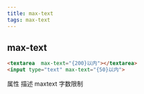 ```yaml
---
title: max-text
tags: max-text
---
```


## max-text

```html
<textarea  max-text="{200}以内"></textarea>
<input type="text" max-text="{50}以内">
```
属性         描述
maxtext     字数限制

```

